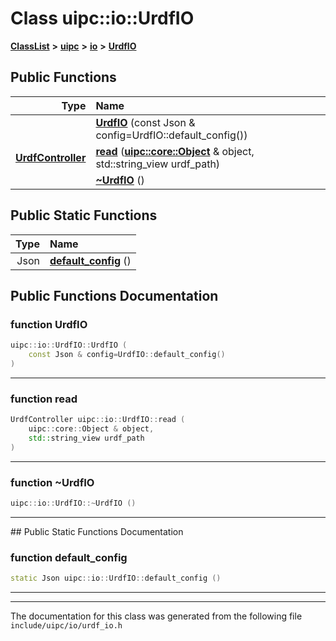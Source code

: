 

# Class uipc::io::UrdfIO



[**ClassList**](annotated.md) **>** [**uipc**](namespaceuipc.md) **>** [**io**](namespaceuipc_1_1io.md) **>** [**UrdfIO**](classuipc_1_1io_1_1_urdf_i_o.md)










































## Public Functions

| Type | Name |
| ---: | :--- |
|   | [**UrdfIO**](#function-urdfio) (const Json & config=UrdfIO::default\_config()) <br> |
|  [**UrdfController**](classuipc_1_1io_1_1_urdf_controller.md) | [**read**](#function-read) ([**uipc::core::Object**](classuipc_1_1core_1_1_object.md) & object, std::string\_view urdf\_path) <br> |
|   | [**~UrdfIO**](#function-urdfio) () <br> |


## Public Static Functions

| Type | Name |
| ---: | :--- |
|  Json | [**default\_config**](#function-default_config) () <br> |


























## Public Functions Documentation




### function UrdfIO 

```C++
uipc::io::UrdfIO::UrdfIO (
    const Json & config=UrdfIO::default_config()
) 
```




<hr>



### function read 

```C++
UrdfController uipc::io::UrdfIO::read (
    uipc::core::Object & object,
    std::string_view urdf_path
) 
```




<hr>



### function ~UrdfIO 

```C++
uipc::io::UrdfIO::~UrdfIO () 
```




<hr>
## Public Static Functions Documentation




### function default\_config 

```C++
static Json uipc::io::UrdfIO::default_config () 
```




<hr>

------------------------------
The documentation for this class was generated from the following file `include/uipc/io/urdf_io.h`

